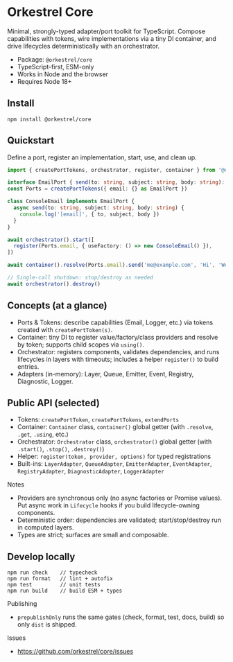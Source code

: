 # Orkestrel Core

Minimal, strongly-typed adapter/port toolkit for TypeScript. Compose capabilities with tokens, wire implementations via a tiny DI container, and drive lifecycles deterministically with an orchestrator.

- Package: `@orkestrel/core`
- TypeScript-first, ESM-only
- Works in Node and the browser
- Requires Node 18+

## Install
```
npm install @orkestrel/core
```

## Quickstart
Define a port, register an implementation, start, use, and clean up.

```ts
import { createPortTokens, orchestrator, register, container } from '@orkestrel/core'

interface EmailPort { send(to: string, subject: string, body: string): Promise<void> }
const Ports = createPortTokens({ email: {} as EmailPort })

class ConsoleEmail implements EmailPort {
  async send(to: string, subject: string, body: string) {
    console.log('[email]', { to, subject, body })
  }
}

await orchestrator().start([
  register(Ports.email, { useFactory: () => new ConsoleEmail() }),
])

await container().resolve(Ports.email).send('me@example.com', 'Hi', 'Welcome!')

// Single-call shutdown: stop/destroy as needed
await orchestrator().destroy()
```

## Concepts (at a glance)
- Ports & Tokens: describe capabilities (Email, Logger, etc.) via tokens created with `createPortToken(s)`.
- Container: tiny DI to register value/factory/class providers and resolve by token; supports child scopes via `using()`.
- Orchestrator: registers components, validates dependencies, and runs lifecycles in layers with timeouts; includes a helper `register()` to build entries.
- Adapters (in-memory): Layer, Queue, Emitter, Event, Registry, Diagnostic, Logger.

## Public API (selected)
- Tokens: `createPortToken`, `createPortTokens`, `extendPorts`
- Container: `Container` class, `container()` global getter (with `.resolve`, `.get`, `.using`, etc.)
- Orchestrator: `Orchestrator` class, `orchestrator()` global getter (with `.start()`, `.stop()`, `.destroy()`)
- Helper: `register(token, provider, options)` for typed registrations
- Built-ins: `LayerAdapter`, `QueueAdapter`, `EmitterAdapter`, `EventAdapter`, `RegistryAdapter`, `DiagnosticAdapter`, `LoggerAdapter`

Notes
- Providers are synchronous only (no async factories or Promise values). Put async work in `Lifecycle` hooks if you build lifecycle-owning components.
- Deterministic order: dependencies are validated; start/stop/destroy run in computed layers.
- Types are strict; surfaces are small and composable.

## Develop locally
```
npm run check    // typecheck
npm run format   // lint + autofix
npm test         // unit tests
npm run build    // build ESM + types
```

Publishing
- `prepublishOnly` runs the same gates (check, format, test, docs, build) so only `dist` is shipped.

Issues
- https://github.com/orkestrel/core/issues
